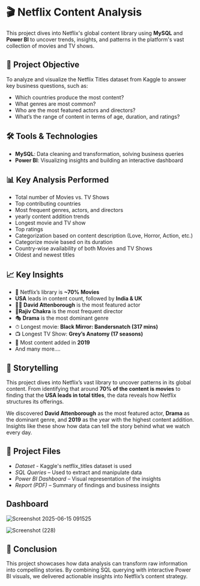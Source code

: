 # 🎬 Netflix Content Analysis

This project dives into Netflix's global content library using **MySQL** and **Power BI** to uncover trends, insights, and patterns in the platform's vast collection of movies and TV shows.

## 📌 Project Objective

To analyze and visualize the Netflix Titles dataset from Kaggle to answer key business questions, such as:
- Which countries produce the most content?
- What genres are most common?
- Who are the most featured actors and directors?
- What’s the range of content in terms of age, duration, and ratings? 

## 🛠 Tools & Technologies

- **MySQL**: Data cleaning and transformation, solving business queries  
- **Power BI**: Visualizing insights and building an interactive dashboard  

## 📊 Key Analysis Performed

- Total number of Movies vs. TV Shows  
- Top contributing countries  
- Most frequent genres, actors, and directors  
- yearly content addition trends  
- Longest movie and TV show
- Top ratings
- Categorization based on content description (Love, Horror, Action, etc.)
- Categorize movie based on its duration
- Country-wise availability of both Movies and TV Shows  
- Oldest and newest titles

## 📈 Key Insights

- 🎥 Netflix’s library is **~70% Movies**
- **USA** leads in content count, followed by **India & UK**  
- 🧑‍🎤 **David Attenborough** is the most featured actor
- 🧑**Rajiv Chakra** is the most frequent director 
- 🎭 **Drama** is the most dominant genre  
- ⏱ Longest movie: **Black Mirror: Bandersnatch (317 mins)**  
- 📺 Longest TV Show: **Grey’s Anatomy (17 seasons)**  
- 📆 Most content added in **2019**
- And many more....

## 📖 Storytelling

This project dives into Netflix’s vast library to uncover patterns in its global content. From identifying that around **70% of the content is movies** to finding that the **USA leads in total titles**, the data reveals how Netflix structures its offerings.

We discovered **David Attenborough** as the most featured actor, **Drama** as the dominant genre, and **2019** as the year with the highest content addition. Insights like these show how data can tell the story behind what we watch every day.

## 📎 Project Files
- *Dataset* - Kaggle's netflix_titles dataset is used
- *SQL Queries* – Used to extract and manipulate data  
- *Power BI Dashboard* – Visual representation of the insights  
- *Report (PDF)* – Summary of findings and business insights

## Dashboard
![Screenshot 2025-06-15 091525](https://github.com/user-attachments/assets/1ebaff58-edfb-4763-ac9b-eaa350c11481)

![Screenshot (228)](https://github.com/user-attachments/assets/f6b350c7-c565-43b8-aa0f-dda01a7e850c)



## 🚀 Conclusion

This project showcases how data analysis can transform raw information into compelling stories. By combining SQL querying with interactive Power BI visuals, we delivered actionable insights into Netflix’s content strategy.

